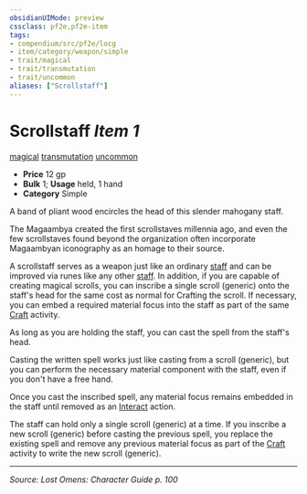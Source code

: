 ```yaml
---
obsidianUIMode: preview
cssclass: pf2e,pf2e-item
tags:
- compendium/src/pf2e/locg
- item/category/weapon/simple
- trait/magical
- trait/transmutation
- trait/uncommon
aliases: ["Scrollstaff"]
---
```

# Scrollstaff *Item 1*  
[magical](magical.md "Magical Item Trait")  [transmutation](transmutation.md "Transmutation School Trait")  [uncommon](uncommon.md "Uncommon Rarity Trait")  

- **Price** 12 gp
- **Bulk** 1; **Usage** held, 1 hand
- **Category** Simple

A band of pliant wood encircles the head of this slender mahogany staff.

The Magaambya created the first scrollstaves millennia ago, and even the few scrollstaves found beyond the organization often incorporate Magaambyan iconography as an homage to their source.

A scrollstaff serves as a weapon just like an ordinary [staff](Reference/Compendium/Equipment/Items/staff.md) and can be improved via runes like any other [staff](Reference/Compendium/Equipment/Items/staff.md). In addition, if you are capable of creating magical scrolls, you can inscribe a single scroll (generic) onto the staff's head for the same cost as normal for Crafting the scroll. If necessary, you can embed a required material focus into the staff as part of the same [Craft](craft.md) activity.

As long as you are holding the staff, you can cast the spell from the staff's head.

Casting the written spell works just like casting from a scroll (generic), but you can perform the necessary material component with the staff, even if you don't have a free hand.

Once you cast the inscribed spell, any material focus remains embedded in the staff until removed as an [Interact](interact.md) action.

The staff can hold only a single scroll (generic) at a time. If you inscribe a new scroll (generic) before casting the previous spell, you replace the existing spell and remove any previous material focus as part of the [Craft](craft.md) activity to write the new scroll (generic).


---
*Source: Lost Omens: Character Guide p. 100*
